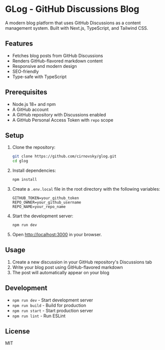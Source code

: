 # GLog - GitHub Discussions Blog

A modern blog platform that uses GitHub Discussions as a content management system. Built with Next.js, TypeScript, and Tailwind CSS.

## Features

- Fetches blog posts from GitHub Discussions
- Renders GitHub-flavored markdown content
- Responsive and modern design
- SEO-friendly
- Type-safe with TypeScript

## Prerequisites

- Node.js 18+ and npm
- A GitHub account
- A GitHub repository with Discussions enabled
- A GitHub Personal Access Token with `repo` scope

## Setup

1. Clone the repository:
   ```bash
   git clone https://github.com/cirnovsky/glog.git
   cd glog
   ```

2. Install dependencies:
   ```bash
   npm install
   ```

3. Create a `.env.local` file in the root directory with the following variables:
   ```
   GITHUB_TOKEN=your_github_token
   REPO_OWNER=your_github_username
   REPO_NAME=your_repo_name
   ```

4. Start the development server:
   ```bash
   npm run dev
   ```

5. Open [http://localhost:3000](http://localhost:3000) in your browser.

## Usage

1. Create a new discussion in your GitHub repository's Discussions tab
2. Write your blog post using GitHub-flavored markdown
3. The post will automatically appear on your blog

## Development

- `npm run dev` - Start development server
- `npm run build` - Build for production
- `npm run start` - Start production server
- `npm run lint` - Run ESLint

## License

MIT